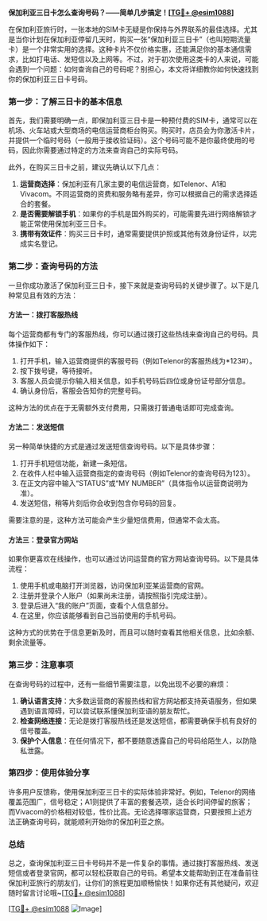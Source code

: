 **保加利亚三日卡怎么查询号码？——简单几步搞定！[[TG💪+ @esim1088](https://t.me/s/esim1088)]**

在保加利亚旅行时，一张本地的SIM卡无疑是你保持与外界联系的最佳选择。尤其是当你计划在保加利亚停留几天时，购买一张“保加利亚三日卡”（也叫短期流量卡）是一个非常实用的选择。这种卡片不仅价格实惠，还能满足你的基本通信需求，比如打电话、发短信以及上网等。不过，对于初次使用这类卡的人来说，可能会遇到一个问题：如何查询自己的号码呢？别担心，本文将详细教你如何快速找到你的保加利亚三日卡号码。

### **第一步：了解三日卡的基本信息**

首先，我们需要明确一点，即保加利亚三日卡是一种预付费的SIM卡，通常可以在机场、火车站或大型商场的电信运营商柜台购买。购买时，店员会为你激活卡片，并提供一个临时号码（一般用于接收验证码）。这个号码可能不是你最终使用的号码，因此你需要通过特定的方法来查询自己的实际号码。

此外，在购买三日卡之前，建议先确认以下几点：

1. **运营商选择**：保加利亚有几家主要的电信运营商，如Telenor、A1和Vivacom。不同运营商的资费和服务略有差异，你可以根据自己的需求选择适合的套餐。
2. **是否需要解锁手机**：如果你的手机是国外购买的，可能需要先进行网络解锁才能正常使用保加利亚三日卡。
3. **携带有效证件**：购买三日卡时，通常需要提供护照或其他有效身份证件，以完成实名登记。

### **第二步：查询号码的方法**

一旦你成功激活了保加利亚三日卡，接下来就是查询号码的关键步骤了。以下是几种常见且有效的方法：

#### **方法一：拨打客服热线**
每个运营商都有专门的客服热线，你可以通过拨打这些热线来查询自己的号码。具体操作如下：
1. 打开手机，输入运营商提供的客服号码（例如Telenor的客服热线为*123#）。
2. 按下拨号键，等待接听。
3. 客服人员会提示你输入相关信息，如手机号码后四位或身份证号部分信息。
4. 确认身份后，客服会告知你的完整号码。

这种方法的优点在于无需额外支付费用，只需拨打普通电话即可完成查询。

#### **方法二：发送短信**
另一种简单快捷的方式是通过发送短信查询号码。以下是具体步骤：
1. 打开手机短信功能，新建一条短信。
2. 在收件人栏中输入运营商指定的查询号码（例如Telenor的查询号码为123）。
3. 在正文内容中输入“STATUS”或“MY NUMBER”（具体指令以运营商说明为准）。
4. 发送短信，稍等片刻后你会收到包含你号码的回复。

需要注意的是，这种方法可能会产生少量短信费用，但通常不会太高。

#### **方法三：登录官方网站**
如果你更喜欢在线操作，也可以通过访问运营商的官方网站查询号码。以下是具体流程：
1. 使用手机或电脑打开浏览器，访问保加利亚某运营商的官网。
2. 注册并登录个人账户（如果尚未注册，请按照指引完成注册）。
3. 登录后进入“我的账户”页面，查看个人信息部分。
4. 在这里，你应该能够看到自己当前使用的手机号码。

这种方式的优势在于信息更新及时，而且可以随时查看其他相关信息，比如余额、剩余流量等。

### **第三步：注意事项**

在查询号码的过程中，还有一些细节需要注意，以免出现不必要的麻烦：

1. **确认语言支持**：大多数运营商的客服热线和官方网站都支持英语服务，但如果遇到语言障碍，可以尝试联系懂保加利亚语的朋友帮忙。
2. **检查网络连接**：无论是拨打客服热线还是发送短信，都需要确保手机有良好的信号覆盖。
3. **保护个人信息**：在任何情况下，都不要随意透露自己的号码给陌生人，以防隐私泄露。

### **第四步：使用体验分享**

许多用户反馈称，使用保加利亚三日卡的实际体验非常好。例如，Telenor的网络覆盖范围广，信号稳定；A1则提供了丰富的套餐选项，适合长时间停留的旅客；而Vivacom的价格相对较低，性价比高。无论选择哪家运营商，只要按照上述方法正确查询号码，就能顺利开始你的保加利亚之旅。

### **总结**

总之，查询保加利亚三日卡号码并不是一件复杂的事情。通过拨打客服热线、发送短信或者登录官网，都可以轻松获取自己的号码。希望本文能帮助到正在准备前往保加利亚旅行的朋友们，让你们的旅程更加顺畅愉快！如果你还有其他疑问，欢迎随时留言讨论哦~[[TG💪+ @esim1088](https://t.me/s/esim1088)]

[[TG💪+ @esim1088](https://t.me/s/esim1088) ![Image](https://i.postimg.cc/4NQfJmqS/Snipaste-2025-05-13-00-14-12.png)]